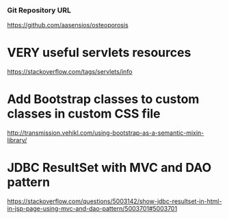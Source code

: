 ### Git Repository URL
https://github.com/aasensios/osteoporosis

# VERY useful servlets resources
https://stackoverflow.com/tags/servlets/info

# Add Bootstrap classes to custom classes in custom CSS file
http://transmission.vehikl.com/using-bootstrap-as-a-semantic-mixin-library/

# JDBC ResultSet with MVC and DAO pattern
https://stackoverflow.com/questions/5003142/show-jdbc-resultset-in-html-in-jsp-page-using-mvc-and-dao-pattern/5003701#5003701
